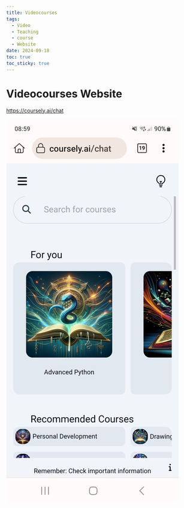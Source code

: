 ```yaml
---
title: Videocourses
tags:
  - Video
  - Teaching
  - course
  - Website
date: 2024-09-18
toc: true
toc_sticky: true
---
```

# Videocourses Website 

https://coursely.ai/chat

![](../_asset/2024-09-03-videocourses_image_1.jpg)